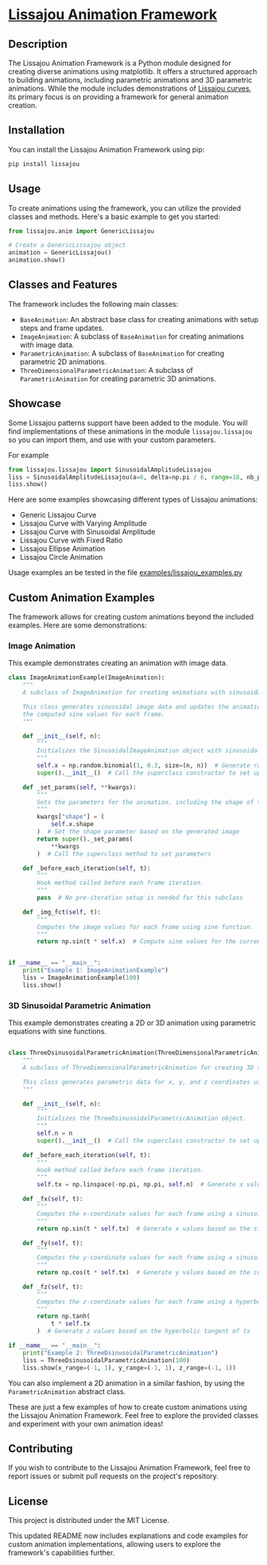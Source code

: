 # [Lissajou Animation Framework](https://github.com/Hermann-web/lissajou)

## Description

The Lissajou Animation Framework is a Python module designed for creating diverse animations using matplotlib. It offers a structured approach to building animations, including parametric animations and 3D parametric animations. While the module includes demonstrations of [Lissajou curves](https://en.wikipedia.org/wiki/Lissajous_curve), its primary focus is on providing a framework for general animation creation.

## Installation

You can install the Lissajou Animation Framework using pip:

```bash
pip install lissajou
```

## Usage

To create animations using the framework, you can utilize the provided classes and methods. Here's a basic example to get you started:

```python
from lissajou.anim import GenericLissajou

# Create a GenericLissajou object
animation = GenericLissajou()
animation.show()
```

## Classes and Features

The framework includes the following main classes:

- `BaseAnimation`: An abstract base class for creating animations with setup steps and frame updates.
- `ImageAnimation`: A subclass of `BaseAnimation` for creating animations with image data.
- `ParametricAnimation`: A subclass of `BaseAnimation` for creating parametric 2D animations.
- `ThreeDimensionalParametricAnimation`: A subclass of `ParametricAnimation` for creating parametric 3D animations.

## Showcase

Some Lissajou patterns support have been added to the module. You will find implementations of these animations in the module `lissajou.lissajou` so you can import them, and use with your custom parameters.

For example

```python
from lissajou.lissajou import SinusoidalAmplitudeLissajou
liss = SinusoidalAmplitudeLissajou(a=6, delta=np.pi / 6, range=18, nb_points=18000)
liss.show()
```

Here are some examples showcasing different types of Lissajou animations:

- Generic Lissajou Curve
- Lissajou Curve with Varying Amplitude
- Lissajou Curve with Sinusoidal Amplitude
- Lissajou Curve with Fixed Ratio
- Lissajou Ellipse Animation
- Lissajou Circle Animation

Usage examples an be tested in the file [examples/lissajou_examples.py](./examples/lissajou_examples.py)

## Custom Animation Examples

The framework allows for creating custom animations beyond the included examples. Here are some demonstrations:

### Image Animation

This example demonstrates creating an animation with image data.

```python
class ImageAnimationExample(ImageAnimation):
    """
    A subclass of ImageAnimation for creating animations with sinusoidal image data.

    This class generates sinusoidal image data and updates the animation view with
    the computed sine values for each frame.
    """

    def __init__(self, n):
        """
        Initializes the SinusoidalImageAnimation object with sinusoidal image data.
        """
        self.x = np.random.binomial(1, 0.3, size=(n, n))  # Generate random binary image
        super().__init__()  # Call the superclass constructor to set up the animation

    def _set_params(self, **kwargs):
        """
        Sets the parameters for the animation, including the shape of the image.
        """
        kwargs["shape"] = (
            self.x.shape
        )  # Set the shape parameter based on the generated image
        return super()._set_params(
            **kwargs
        )  # Call the superclass method to set parameters

    def _before_each_iteration(self, t):
        """
        Hook method called before each frame iteration.
        """
        pass  # No pre-iteration setup is needed for this subclass

    def _img_fct(self, t):
        """
        Computes the image values for each frame using sine function.
        """
        return np.sin(t * self.x)  # Compute sine values for the current frame


if __name__ == "__main__":
    print("Example 1: ImageAnimationExample")
    liss = ImageAnimationExample(100)
    liss.show()
```

### 3D Sinusoidal Parametric Animation

This example demonstrates creating a 2D or 3D animation using parametric equations with sine functions.

```python

class ThreeDsinusoidalParametricAnimation(ThreeDimensionalParametricAnimation):
    """
    A subclass of ThreeDimensionalParametricAnimation for creating 3D sinusoidal parametric animations.

    This class generates parametric data for x, y, and z coordinates using sinusoidal functions.
    """

    def __init__(self, n):
        """
        Initializes the ThreeDsinusoidalParametricAnimation object.
        """
        self.n = n
        super().__init__()  # Call the superclass constructor to set up the animation

    def _before_each_iteration(self, t):
        """
        Hook method called before each frame iteration.
        """
        self.tx = np.linspace(-np.pi, np.pi, self.n)  # Generate x values for each frame

    def _fx(self, t):
        """
        Computes the x-coordinate values for each frame using a sinusoidal function.
        """
        return np.sin(t * self.tx)  # Generate x values based on the sine of tx

    def _fy(self, t):
        """
        Computes the y-coordinate values for each frame using a sinusoidal function.
        """
        return np.cos(t * self.tx)  # Generate y values based on the cosine of tx

    def _fz(self, t):
        """
        Computes the z-coordinate values for each frame using a hyperbolic tangent function.
        """
        return np.tanh(
            t * self.tx
        )  # Generate z values based on the hyperbolic tangent of tx

if __name__ == "__main__":
    print("Example 2: ThreeDsinusoidalParametricAnimation")
    liss = ThreeDsinusoidalParametricAnimation(100)
    liss.show(x_range=(-1, 1), y_range=(-1, 1), z_range=(-1, 1))
```

You can also implement a 2D animation in a similar fashion, by using the `ParametricAnimation` abstract class.

These are just a few examples of how to create custom animations using the Lissajou Animation Framework. Feel free to explore the provided classes and experiment with your own animation ideas!

## Contributing

If you wish to contribute to the Lissajou Animation Framework, feel free to report issues or submit pull requests on the project's repository.

## License

This project is distributed under the MIT License.

This updated README now includes explanations and code examples for custom animation implementations, allowing users to explore the framework's capabilities further.
